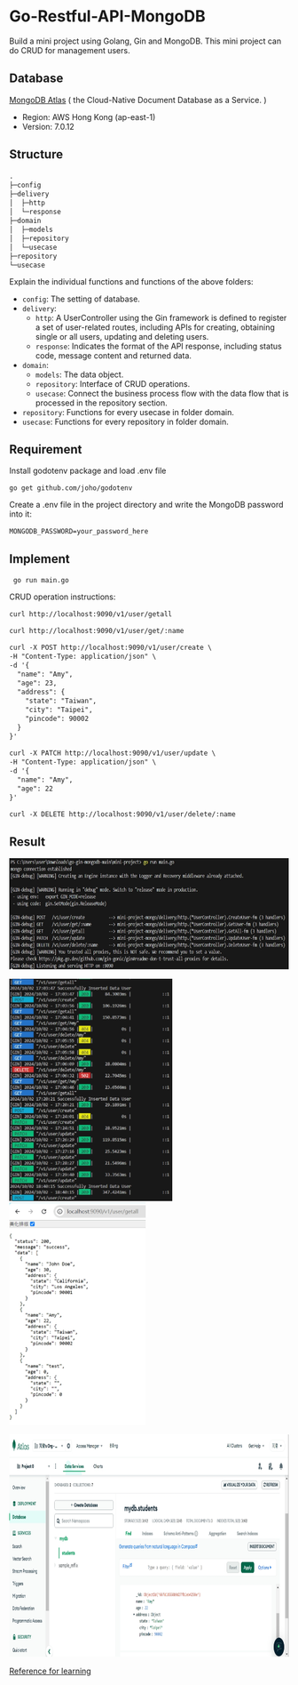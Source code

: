 # Go-Restful-API-MongoDB
Build a mini project using Golang, Gin and MongoDB.
This mini project can do CRUD for management users.

## Database
[MongoDB Atlas](https://www.mongodb.com/products/platform/atlas-database) ( the Cloud-Native Document Database as a Service. )
  + Region: AWS Hong Kong (ap-east-1)
  + Version: 7.0.12
 
## Structure
```
.
├─config
├─delivery
│  ├─http
│  └─response
├─domain
│  ├─models
│  ├─repository       
│  └─usecase
├─repository
└─usecase
```
Explain the individual functions and functions of the above folders:
+ `config`: The setting of database.
+ `delivery`:
  + `http`: A UserController using the Gin framework is defined to register a set of user-related routes, including APIs for creating, obtaining single or all users, updating and deleting users.
  + `response`: Indicates the format of the API response, including status code, message content and returned data.
+ `domain`:
  + `models`: The data object.
  + `repository`: Interface of CRUD operations.
  + `usecase`: Connect the business process flow with the data flow that is processed in the repository section.
+ `repository`: Functions for every usecase in folder domain.
+ `usecase`: Functions for every repository in folder domain.

## Requirement
Install godotenv package and load .env file
```
go get github.com/joho/godotenv
```
Create a .env file in the project directory and write the MongoDB password into it:
```
MONGODB_PASSWORD=your_password_here
```

## Implement
```
 go run main.go
```
CRUD operation instructions:
```
curl http://localhost:9090/v1/user/getall
```

```
curl http://localhost:9090/v1/user/get/:name
```

```
curl -X POST http://localhost:9090/v1/user/create \
-H "Content-Type: application/json" \
-d '{
  "name": "Amy", 
  "age": 23,
  "address": {
    "state": "Taiwan", 
    "city": "Taipei", 
    "pincode": 90002
  }
}'
```

```
curl -X PATCH http://localhost:9090/v1/user/update \
-H "Content-Type: application/json" \
-d '{
  "name": "Amy", 
  "age": 22
}'
```

```
curl -X DELETE http://localhost:9090/v1/user/delete/:name
```

## Result
<img src="https://github.com/gigilin7/Go-Restful-API-MongoDB/blob/main/picture/mongodb1.jpg" height=200>

<img src="https://github.com/gigilin7/Go-Restful-API-MongoDB/blob/main/picture/mongodb2.jpg" height=400> <img src="https://github.com/gigilin7/Go-Restful-API-MongoDB/blob/main/picture/mongodb3.jpg" height=400>

<img src="https://github.com/gigilin7/Go-Restful-API-MongoDB/blob/main/picture/mongodb-amy.jpg" height=400>

[Reference for learning](https://medium.com/@hoseahutahuruk/build-rest-api-golang-gin-mongodb-b6ac5713440f)




